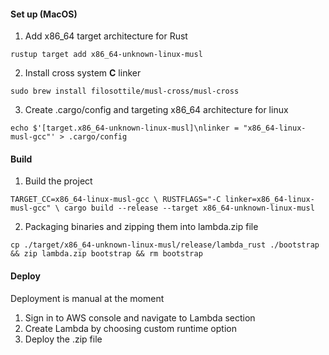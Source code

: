 #### Set up (MacOS)
1. Add x86_64 target architecture for Rust
```shell
rustup target add x86_64-unknown-linux-musl
```
2. Install cross system **C** linker 
```shell
sudo brew install filosottile/musl-cross/musl-cross
```
3. Create .cargo/config and targeting x86_64 architecture for linux 
```
echo $'[target.x86_64-unknown-linux-musl]\nlinker = "x86_64-linux-musl-gcc"' > .cargo/config
```
#### Build
1. Build the project
```shell
TARGET_CC=x86_64-linux-musl-gcc \ RUSTFLAGS="-C linker=x86_64-linux-musl-gcc" \ cargo build --release --target x86_64-unknown-linux-musl
```
2. Packaging binaries and zipping them into lambda.zip file
```shell
cp ./target/x86_64-unknown-linux-musl/release/lambda_rust ./bootstrap && zip lambda.zip bootstrap && rm bootstrap
```

#### Deploy

Deployment is manual at the moment

1. Sign in to AWS console and navigate to Lambda section
2. Create Lambda by choosing custom runtime option
3. Deploy the .zip file
